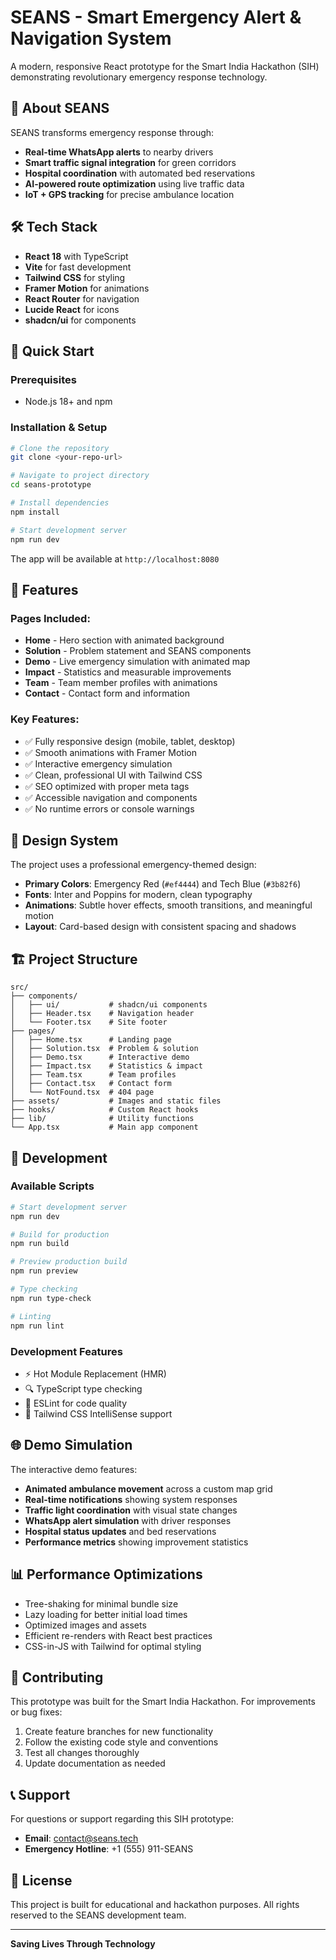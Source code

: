 # SEANS - Smart Emergency Alert & Navigation System

A modern, responsive React prototype for the Smart India Hackathon (SIH) demonstrating revolutionary emergency response technology.

## 🚨 About SEANS

SEANS transforms emergency response through:
- **Real-time WhatsApp alerts** to nearby drivers
- **Smart traffic signal integration** for green corridors  
- **Hospital coordination** with automated bed reservations
- **AI-powered route optimization** using live traffic data
- **IoT + GPS tracking** for precise ambulance location

## 🛠️ Tech Stack

- **React 18** with TypeScript
- **Vite** for fast development
- **Tailwind CSS** for styling
- **Framer Motion** for animations
- **React Router** for navigation
- **Lucide React** for icons
- **shadcn/ui** for components

## 🚀 Quick Start

### Prerequisites
- Node.js 18+ and npm

### Installation & Setup

```bash
# Clone the repository
git clone <your-repo-url>

# Navigate to project directory
cd seans-prototype

# Install dependencies
npm install

# Start development server
npm run dev
```

The app will be available at `http://localhost:8080`

## 📱 Features

### Pages Included:
- **Home** - Hero section with animated background
- **Solution** - Problem statement and SEANS components
- **Demo** - Live emergency simulation with animated map
- **Impact** - Statistics and measurable improvements
- **Team** - Team member profiles with animations
- **Contact** - Contact form and information

### Key Features:
- ✅ Fully responsive design (mobile, tablet, desktop)
- ✅ Smooth animations with Framer Motion
- ✅ Interactive emergency simulation
- ✅ Clean, professional UI with Tailwind CSS
- ✅ SEO optimized with proper meta tags
- ✅ Accessible navigation and components
- ✅ No runtime errors or console warnings

## 🎨 Design System

The project uses a professional emergency-themed design:
- **Primary Colors**: Emergency Red (`#ef4444`) and Tech Blue (`#3b82f6`)
- **Fonts**: Inter and Poppins for modern, clean typography
- **Animations**: Subtle hover effects, smooth transitions, and meaningful motion
- **Layout**: Card-based design with consistent spacing and shadows

## 🏗️ Project Structure

```
src/
├── components/
│   ├── ui/           # shadcn/ui components
│   ├── Header.tsx    # Navigation header
│   └── Footer.tsx    # Site footer
├── pages/
│   ├── Home.tsx      # Landing page
│   ├── Solution.tsx  # Problem & solution
│   ├── Demo.tsx      # Interactive demo
│   ├── Impact.tsx    # Statistics & impact
│   ├── Team.tsx      # Team profiles
│   ├── Contact.tsx   # Contact form
│   └── NotFound.tsx  # 404 page
├── assets/           # Images and static files
├── hooks/            # Custom React hooks
├── lib/              # Utility functions
└── App.tsx           # Main app component
```

## 🧪 Development

### Available Scripts

```bash
# Start development server
npm run dev

# Build for production
npm run build

# Preview production build
npm run preview

# Type checking
npm run type-check

# Linting
npm run lint
```

### Development Features
- ⚡ Hot Module Replacement (HMR)
- 🔍 TypeScript type checking
- 📝 ESLint for code quality
- 🎨 Tailwind CSS IntelliSense support

## 🌐 Demo Simulation

The interactive demo features:
- **Animated ambulance movement** across a custom map grid
- **Real-time notifications** showing system responses
- **Traffic light coordination** with visual state changes
- **WhatsApp alert simulation** with driver responses
- **Hospital status updates** and bed reservations
- **Performance metrics** showing improvement statistics

## 📊 Performance Optimizations

- Tree-shaking for minimal bundle size
- Lazy loading for better initial load times
- Optimized images and assets
- Efficient re-renders with React best practices
- CSS-in-JS with Tailwind for optimal styling

## 🤝 Contributing

This prototype was built for the Smart India Hackathon. For improvements or bug fixes:

1. Create feature branches for new functionality
2. Follow the existing code style and conventions
3. Test all changes thoroughly
4. Update documentation as needed

## 📞 Support

For questions or support regarding this SIH prototype:
- **Email**: contact@seans.tech
- **Emergency Hotline**: +1 (555) 911-SEANS

## 📄 License

This project is built for educational and hackathon purposes. All rights reserved to the SEANS development team.

---

**Saving Lives Through Technology**
